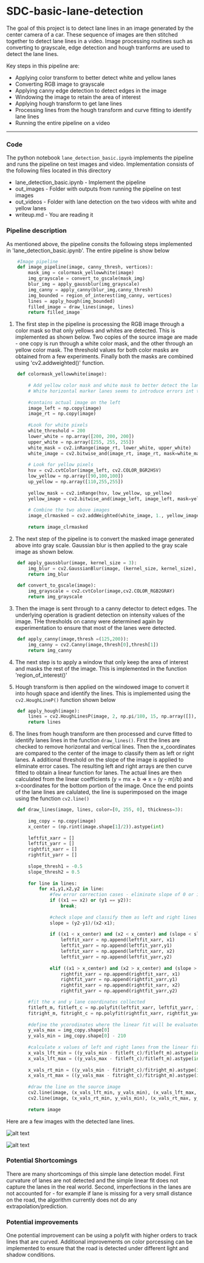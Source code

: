# SDC-basic-lane-detection
The goal of this project is to detect lane lines in an image generated by the center camera of a car. These sequence of images are then stitched together to detect lane lines in a video. Image processing routines such as converting to grayscale, edge detection and hough tranforms are used to detect the lane lines. 

Key steps in this pipeline are:
* Applying color transform to better detect white and yellow lanes
* Converting RGB image to grayscale
* Applying canny edge detection to detect edges in the image
* Windowing the image to retain the area of interest
* Applying hough transform to get lane lines
* Processing lines from the hough transform and curve fitting to identify lane lines
* Running the entire pipeline on a video  

---
### Code

The python notebook `lane_detection_basic.ipynb` implements the pipeline and runs the pipeline on test images and video. Implementation consists of the following files located in this directory

* lane_detection_basic.ipynb        -   Implement the pipeline   
* out_images                        -   Folder with outputs from running the pipeline on test images
* out_videos                        -   Folder with lane detection on the two videos with white and yellow lanes 
* writeup.md                        -   You are reading it

### Pipeline description

As mentioned above, the pipeline consits the following steps implemented in 'lane_detection_basic.ipynb'. The entire pipeline is show below

```python
    #Image pipeline 
    def image_pipeline(image, canny_thresh, vertices):  
        mask_img = colormask_yellowwhite(image)
        img_grayscale = convert_to_gscale(mask_img)
        blur_img = apply_gaussblur(img_grayscale)
        img_canny = apply_canny(blur_img,canny_thresh)
        img_bounded = region_of_interest(img_canny, vertices)
        lines = apply_hough(img_bounded)
        filled_image = draw_lines(image, lines)
        return filled_image
```

1. The first step in the pipeline is processing the RGB image through a color mask so that only yellows and whites are detected. This is implemented as shown below. Two copies of the source image are made - one copy is run through a white color mask, and the other through an yellow color mask. The threshold values for both color masks are obtained from a few experiments. Finally both the masks are combined using 'cv2.addweighted()' function.

```python
    def colormask_yellowwhite(image):
    
        # Add yellow color mask and white mask to better detect the lanes
        # White horizontal marker lanes seems to introduce errors int the pipeline 
        
        #contains actual image on the left    
        image_left = np.copy(image)
        image_rt = np.copy(image)
    
        #Look for white pixels
        white_threshold = 200
        lower_white = np.array([200, 200, 200])
        upper_white = np.array([255, 255, 255])
        white_mask = cv2.inRange(image_rt, lower_white, upper_white)
        white_image = cv2.bitwise_and(image_rt, image_rt, mask=white_mask)
    
        # Look for yellow pixels
        hsv = cv2.cvtColor(image_left, cv2.COLOR_BGR2HSV)
        low_yellow = np.array([90,100,100])
        up_yellow = np.array([110,255,255])
        
        yellow_mask = cv2.inRange(hsv, low_yellow, up_yellow)
        yellow_image = cv2.bitwise_and(image_left, image_left, mask=yellow_mask)
  
        # Combine the two above images
        image_clrmasked = cv2.addWeighted(white_image, 1., yellow_image, 1., 0.)
    
        return image_clrmasked
```

2. The next step of the pipeline is to convert the masked image generated above into gray scale. Gaussian blur is then applied to the gray scale image as shown below. 

```python
    def apply_gaussblur(image, kernel_size = 3):
        img_blur = cv2.GaussianBlur(image, (kernel_size, kernel_size), 0)
        return img_blur
 
    def convert_to_gscale(image):
        img_grayscale = cv2.cvtColor(image,cv2.COLOR_RGB2GRAY) 
        return img_grayscale
```    

3. Then the image is sent through to a canny detector to detect edges. The underlying operation is gradient detection on intensity values of the image. THe thresholds on canny were determined again by experimentation to ensure that most of the lanes were detected.

```python
    def apply_canny(image,thresh =(125,200)):
        img_canny = cv2.Canny(image,thresh[0],thresh[1])
        return img_canny
```

4. The next step is to apply a window that only keep the area of interest and masks the rest of the image. This is implemented in the function 'region_of_interest()' 

5. Hough transform is then applied on the windowed image to convert it into hough space and identify the lines. This is implemented using the `cv2.HoughLineP()` function shown below

```python
    def apply_hough(image):  
        lines = cv2.HoughLinesP(image, 2, np.pi/180, 15, np.array([]), 10, 20)
        return lines
```

6. The lines from hough transform are then processed and curve fitted to identify lanes lines in the function `draw_lines()`. First the lines are checked to remove horizontal and vertical lines. Then the x_coordinates are compared to the center of the image to classify them as left or right lanes. A additional threshold on the slope of the image is applied to eliminate error cases. The resulting left and right arrays are then curve fitted to obtain a linear function for lanes. The actual lines are then calculated from the linear coefficients (y = mx + b => x = (y - m)/b) and x-coordinates for the bottom portion of the image. Once the end points of the lane lines are calulated, the line is superimposed on the image using the function `cv2.line()`

```python
    def draw_lines(image, lines, color=[0, 255, 0], thickness=3):
            
        img_copy = np.copy(image)
        x_center = (np.rint(image.shape[1]/2)).astype(int)
                
        leftfit_xarr = []
        leftfit_yarr = []
        rightfit_xarr = []
        rightfit_yarr = []
    
        slope_thresh1 = -0.5
        slope_thresh2 = 0.5
    
        for line in lines:
            for x1,y1,x2,y2 in line:
                #few error correction cases - eliminate slope of 0 or infinity
                if ((x1 == x2) or (y1 == y2)):
                    break;  
            
                #check slope and classify them as left and right lines
                slope = (y2-y1)/(x2-x1);
            
                if ((x1 < x_center) and (x2 < x_center) and (slope < slope_thresh1) ):
                    leftfit_xarr = np.append(leftfit_xarr, x1)
                    leftfit_yarr = np.append(leftfit_yarr,y1)
                    leftfit_xarr = np.append(leftfit_xarr, x2)
                    leftfit_yarr = np.append(leftfit_yarr,y2)
                                
                elif ((x1 > x_center) and (x2 > x_center) and (slope > slope_thresh2)):
                    rightfit_xarr = np.append(rightfit_xarr, x1)
                    rightfit_yarr = np.append(rightfit_yarr,y1)
                    rightfit_xarr = np.append(rightfit_xarr, x2)
                    rightfit_yarr = np.append(rightfit_yarr,y2)

        #fit the x and y lane coordinates collected 
        fitleft_m, fitleft_c = np.polyfit(leftfit_xarr, leftfit_yarr, 1)
        fitright_m, fitright_c = np.polyfit(rightfit_xarr, rightfit_yarr, 1)
    
        #define the ycorodinates where the linear fit will be evaluated
        y_vals_max = img_copy.shape[0]
        y_vals_min = img_copy.shape[0] - 210
    
        #calculate x values of left and right lanes from the linear fit
        x_vals_lft_min = ((y_vals_min - fitleft_c)/fitleft_m).astype(int)
        x_vals_lft_max = ((y_vals_max - fitleft_c)/fitleft_m).astype(int)
    
        x_vals_rt_min = ((y_vals_min - fitright_c)/fitright_m).astype(int)
        x_vals_rt_max = ((y_vals_max - fitright_c)/fitright_m).astype(int)
    
        #draw the line on the source image
        cv2.line(image, (x_vals_lft_min, y_vals_min), (x_vals_lft_max, y_vals_max), color, thickness)
        cv2.line(image, (x_vals_rt_min, y_vals_min), (x_vals_rt_max, y_vals_max), color, thickness)
     
        return image
```

Here are a few images with the detected lane lines.

![alt text](./test_images_output/out_solidWhiteCurve.jpg)

![alt text](./test_images_output/out_solidYellowCurve2.jpg)

### Potential Shortcomings

There are many shortcomings of this simple lane detection model. First curvature of lanes are not detected and the simple linear fit does not capture the lanes in the real world. Second, imperfections in the lanes are not accounted for - for example if lane is missing for a very small distance on the road, the algorithm currently does not do any extrapolation/prediction.    

### Potential improvements

One potential improvement can be using a polyfit with higher orders to track lines that are curved. Additional improvements on color porcessing can be implemented to ensure that the road is detected under different light and shadow conditions.
